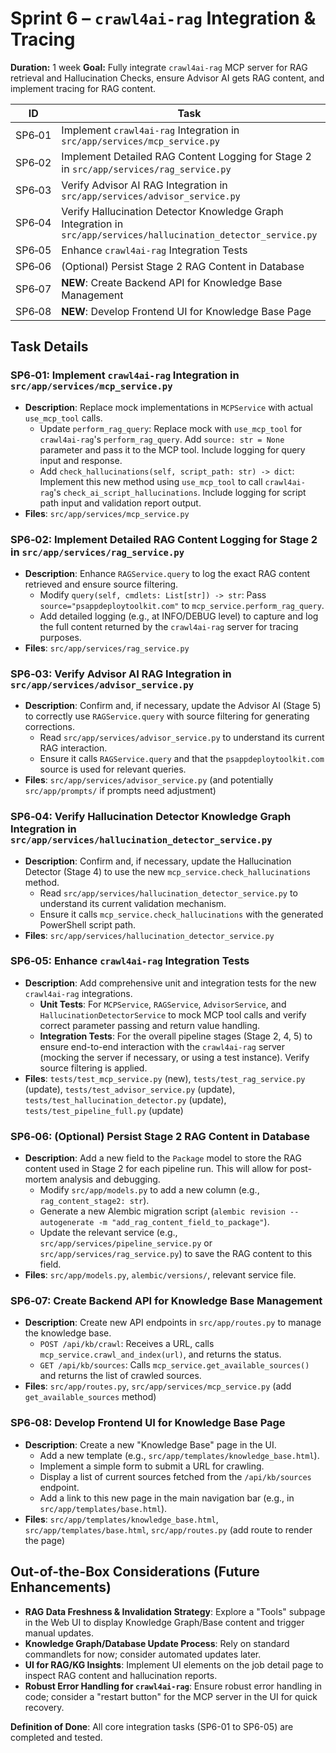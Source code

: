 # Sprint 6 – `crawl4ai-rag` Integration & Tracing
**Duration:** 1 week
**Goal:** Fully integrate `crawl4ai-rag` MCP server for RAG retrieval and Hallucination Checks, ensure Advisor AI gets RAG content, and implement tracing for RAG content.

| ID | Task | Status |
|----|------|--------|
| SP6‑01 | Implement `crawl4ai-rag` Integration in `src/app/services/mcp_service.py` | To Do |
| SP6‑02 | Implement Detailed RAG Content Logging for Stage 2 in `src/app/services/rag_service.py` | To Do |
| SP6‑03 | Verify Advisor AI RAG Integration in `src/app/services/advisor_service.py` | Done |
| SP6‑04 | Verify Hallucination Detector Knowledge Graph Integration in `src/app/services/hallucination_detector_service.py` | Done |
| SP6‑05 | Enhance `crawl4ai-rag` Integration Tests | Done |
| SP6‑06 | (Optional) Persist Stage 2 RAG Content in Database | To Do |
| SP6‑07 | **NEW**: Create Backend API for Knowledge Base Management | To Do |
| SP6‑08 | **NEW**: Develop Frontend UI for Knowledge Base Page | To Do |

## **Task Details**

### SP6‑01: Implement `crawl4ai-rag` Integration in `src/app/services/mcp_service.py`
*   **Description**: Replace mock implementations in `MCPService` with actual `use_mcp_tool` calls.
    *   Update `perform_rag_query`: Replace mock with `use_mcp_tool` for `crawl4ai-rag`'s `perform_rag_query`. Add `source: str = None` parameter and pass it to the MCP tool. Include logging for query input and response.
    *   Add `check_hallucinations(self, script_path: str) -> dict`: Implement this new method using `use_mcp_tool` to call `crawl4ai-rag`'s `check_ai_script_hallucinations`. Include logging for script path input and validation report output.
*   **Files**: `src/app/services/mcp_service.py`

### SP6‑02: Implement Detailed RAG Content Logging for Stage 2 in `src/app/services/rag_service.py`
*   **Description**: Enhance `RAGService.query` to log the exact RAG content retrieved and ensure source filtering.
    *   Modify `query(self, cmdlets: List[str]) -> str`: Pass `source="psappdeploytoolkit.com"` to `mcp_service.perform_rag_query`.
    *   Add detailed logging (e.g., at INFO/DEBUG level) to capture and log the full content returned by the `crawl4ai-rag` server for tracing purposes.
*   **Files**: `src/app/services/rag_service.py`

### SP6‑03: Verify Advisor AI RAG Integration in `src/app/services/advisor_service.py`
*   **Description**: Confirm and, if necessary, update the Advisor AI (Stage 5) to correctly use `RAGService.query` with source filtering for generating corrections.
    *   Read `src/app/services/advisor_service.py` to understand its current RAG interaction.
    *   Ensure it calls `RAGService.query` and that the `psappdeploytoolkit.com` source is used for relevant queries.
*   **Files**: `src/app/services/advisor_service.py` (and potentially `src/app/prompts/` if prompts need adjustment)

### SP6‑04: Verify Hallucination Detector Knowledge Graph Integration in `src/app/services/hallucination_detector_service.py`
*   **Description**: Confirm and, if necessary, update the Hallucination Detector (Stage 4) to use the new `mcp_service.check_hallucinations` method.
    *   Read `src/app/services/hallucination_detector_service.py` to understand its current validation mechanism.
    *   Ensure it calls `mcp_service.check_hallucinations` with the generated PowerShell script path.
*   **Files**: `src/app/services/hallucination_detector_service.py`

### SP6‑05: Enhance `crawl4ai-rag` Integration Tests
*   **Description**: Add comprehensive unit and integration tests for the new `crawl4ai-rag` integrations.
    *   **Unit Tests**: For `MCPService`, `RAGService`, `AdvisorService`, and `HallucinationDetectorService` to mock MCP tool calls and verify correct parameter passing and return value handling.
    *   **Integration Tests**: For the overall pipeline stages (Stage 2, 4, 5) to ensure end-to-end interaction with the `crawl4ai-rag` server (mocking the server if necessary, or using a test instance). Verify source filtering is applied.
*   **Files**: `tests/test_mcp_service.py` (new), `tests/test_rag_service.py` (update), `tests/test_advisor_service.py` (update), `tests/test_hallucination_detector.py` (update), `tests/test_pipeline_full.py` (update)

### SP6‑06: (Optional) Persist Stage 2 RAG Content in Database
*   **Description**: Add a new field to the `Package` model to store the RAG content used in Stage 2 for each pipeline run. This will allow for post-mortem analysis and debugging.
    *   Modify `src/app/models.py` to add a new column (e.g., `rag_content_stage2: str`).
    *   Generate a new Alembic migration script (`alembic revision --autogenerate -m "add_rag_content_field_to_package"`).
    *   Update the relevant service (e.g., `src/app/services/pipeline_service.py` or `src/app/services/rag_service.py`) to save the RAG content to this field.
*   **Files**: `src/app/models.py`, `alembic/versions/`, relevant service file.

### SP6‑07: Create Backend API for Knowledge Base Management
*   **Description**: Create new API endpoints in `src/app/routes.py` to manage the knowledge base.
    *   `POST /api/kb/crawl`: Receives a URL, calls `mcp_service.crawl_and_index(url)`, and returns the status.
    *   `GET /api/kb/sources`: Calls `mcp_service.get_available_sources()` and returns the list of crawled sources.
*   **Files**: `src/app/routes.py`, `src/app/services/mcp_service.py` (add `get_available_sources` method)

### SP6‑08: Develop Frontend UI for Knowledge Base Page
*   **Description**: Create a new "Knowledge Base" page in the UI.
    *   Add a new template (e.g., `src/app/templates/knowledge_base.html`).
    *   Implement a simple form to submit a URL for crawling.
    *   Display a list of current sources fetched from the `/api/kb/sources` endpoint.
    *   Add a link to this new page in the main navigation bar (e.g., in `src/app/templates/base.html`).
*   **Files**: `src/app/templates/knowledge_base.html`, `src/app/templates/base.html`, `src/app/routes.py` (add route to render the page)

## **Out-of-the-Box Considerations (Future Enhancements)**

*   **RAG Data Freshness & Invalidation Strategy**: Explore a "Tools" subpage in the Web UI to display Knowledge Graph/Base content and trigger manual updates.
*   **Knowledge Graph/Database Update Process**: Rely on standard commandlets for now; consider automated updates later.
*   **UI for RAG/KG Insights**: Implement UI elements on the job detail page to inspect RAG content and hallucination reports.
*   **Robust Error Handling for `crawl4ai-rag`**: Ensure robust error handling in code; consider a "restart button" for the MCP server in the UI for quick recovery.

**Definition of Done**: All core integration tasks (SP6-01 to SP6-05) are completed and tested.
